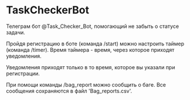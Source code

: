 # TaskCheckerBot
Телеграм бот @Task_Checker_Bot, помогающий не забыть о статусе задачи.

Пройдя регистрацию в боте (команда /start) можно настроить таймер (команда /timer). Время таймера - время, через которое приходят уведомления.

Уведомления приходят только в то время, которое вы указали при регистрации.

При помощи команды /bag_report можно сообщить о баге. Все сообщения сохраняются в файл 'Bag_reports.csv'.
